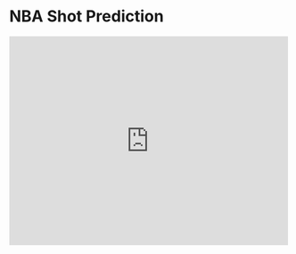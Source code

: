 # NBA Shot Prediction
<embed src="http://example.com/the.pdf" width="500" height="375" 
 type='application/pdf'>
